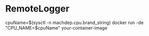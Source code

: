 # RemoteLogger

cpuName=$(sysctl -n machdep.cpu.brand_string)
docker run -de "CPU_NAME=$cpuName" your-container-image
